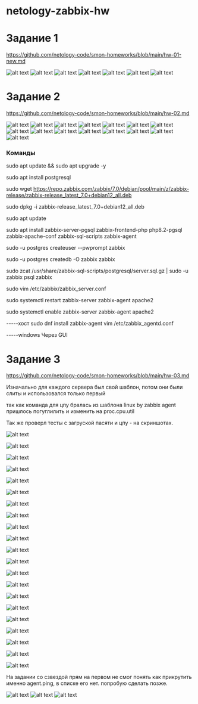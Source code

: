 # netology-zabbix-hw

# Задание 1

https://github.com/netology-code/smon-homeworks/blob/main/hw-01-new.md


![alt text](https://github.com/SLzDevOps/netology-zabbix-hw/blob/main/Screenshot_280.png)
![alt text](https://github.com/SLzDevOps/netology-zabbix-hw/blob/main/Screenshot_281.png)
![alt text](https://github.com/SLzDevOps/netology-zabbix-hw/blob/main/Screenshot_282.png)
![alt text](https://github.com/SLzDevOps/netology-zabbix-hw/blob/main/Screenshot_283.png)
![alt text](https://github.com/SLzDevOps/netology-zabbix-hw/blob/main/Screenshot_285.png)
![alt text](https://github.com/SLzDevOps/netology-zabbix-hw/blob/main/Screenshot_286.png)
![alt text](https://github.com/SLzDevOps/netology-zabbix-hw/blob/main/Screenshot_287.png)


# Задание 2

https://github.com/netology-code/smon-homeworks/blob/main/hw-02.md


![alt text](https://github.com/SLzDevOps/netology-zabbix-hw/blob/main/Screenshot_290.png)
![alt text](https://github.com/SLzDevOps/netology-zabbix-hw/blob/main/Screenshot_291.png)
![alt text](https://github.com/SLzDevOps/netology-zabbix-hw/blob/main/Screenshot_292.png)
![alt text](https://github.com/SLzDevOps/netology-zabbix-hw/blob/main/Screenshot_293.png)
![alt text](https://github.com/SLzDevOps/netology-zabbix-hw/blob/main/Screenshot_294.png)
![alt text](https://github.com/SLzDevOps/netology-zabbix-hw/blob/main/Screenshot_295.png)
![alt text](https://github.com/SLzDevOps/netology-zabbix-hw/blob/main/Screenshot_296.png)
![alt text](https://github.com/SLzDevOps/netology-zabbix-hw/blob/main/Screenshot_297.png)
![alt text](https://github.com/SLzDevOps/netology-zabbix-hw/blob/main/Screenshot_298.png)
![alt text](https://github.com/SLzDevOps/netology-zabbix-hw/blob/main/Screenshot_299.png)
![alt text](https://github.com/SLzDevOps/netology-zabbix-hw/blob/main/Screenshot_300.png)
![alt text](https://github.com/SLzDevOps/netology-zabbix-hw/blob/main/Screenshot_301.png)
![alt text](https://github.com/SLzDevOps/netology-zabbix-hw/blob/main/Screenshot_302.png)
![alt text](https://github.com/SLzDevOps/netology-zabbix-hw/blob/main/Screenshot_303.png)
![alt text](https://github.com/SLzDevOps/netology-zabbix-hw/blob/main/Screenshot_304.png)

### Команды
sudo apt update && sudo apt upgrade -y

sudo apt install postgresql

sudo wget https://repo.zabbix.com/zabbix/7.0/debian/pool/main/z/zabbix-release/zabbix-release_latest_7.0+debian12_all.deb

sudo dpkg -i zabbix-release_latest_7.0+debian12_all.deb

sudo apt update

sudo apt install zabbix-server-pgsql zabbix-frontend-php php8.2-pgsql zabbix-apache-conf zabbix-sql-scripts zabbix-agent

sudo -u postgres createuser --pwprompt zabbix

sudo -u postgres createdb -O zabbix zabbix

sudo zcat /usr/share/zabbix-sql-scripts/postgresql/server.sql.gz | sudo -u zabbix psql zabbix 

sudo vim /etc/zabbix/zabbix_server.conf

sudo systemctl restart zabbix-server zabbix-agent apache2

sudo systemctl enable zabbix-server zabbix-agent apache2

-----хост 
sudo dnf install zabbix-agent
vim /etc/zabbix_agentd.conf  

-----windows
Через GUI


# Задание 3

https://github.com/netology-code/smon-homeworks/blob/main/hw-03.md


Изначально для каждого сервера был свой шаблон, потом они были слиты и использовался только первый

так как команда для цпу бралась из шаблона linux by zabbix agent пришлось погуглилить и изменить на proc.cpu.util

Так же проверл тесты с загруской пасяти и цпу - на скриншотах.

![alt text](https://github.com/SLzDevOps/netology-zabbix-hw/blob/main/Screenshot_506.png)

![alt text](https://github.com/SLzDevOps/netology-zabbix-hw/blob/main/Screenshot_507.png)

![alt text](https://github.com/SLzDevOps/netology-zabbix-hw/blob/main/Screenshot_508.png)

![alt text](https://github.com/SLzDevOps/netology-zabbix-hw/blob/main/Screenshot_509.png)

![alt text](https://github.com/SLzDevOps/netology-zabbix-hw/blob/main/Screenshot_510.png)

![alt text](https://github.com/SLzDevOps/netology-zabbix-hw/blob/main/Screenshot_511.png)

![alt text](https://github.com/SLzDevOps/netology-zabbix-hw/blob/main/Screenshot_512.png)

![alt text](https://github.com/SLzDevOps/netology-zabbix-hw/blob/main/Screenshot_513.png)

![alt text](https://github.com/SLzDevOps/netology-zabbix-hw/blob/main/Screenshot_514.png)

![alt text](https://github.com/SLzDevOps/netology-zabbix-hw/blob/main/Screenshot_515.png)

![alt text](https://github.com/SLzDevOps/netology-zabbix-hw/blob/main/Screenshot_516.png)

![alt text](https://github.com/SLzDevOps/netology-zabbix-hw/blob/main/Screenshot_517.png)

![alt text](https://github.com/SLzDevOps/netology-zabbix-hw/blob/main/Screenshot_518.png)

![alt text](https://github.com/SLzDevOps/netology-zabbix-hw/blob/main/Screenshot_519.png)

![alt text](https://github.com/SLzDevOps/netology-zabbix-hw/blob/main/Screenshot_520.png)

![alt text](https://github.com/SLzDevOps/netology-zabbix-hw/blob/main/Screenshot_521.png)

![alt text](https://github.com/SLzDevOps/netology-zabbix-hw/blob/main/Screenshot_522.png)

![alt text](https://github.com/SLzDevOps/netology-zabbix-hw/blob/main/Screenshot_523.png)

![alt text](https://github.com/SLzDevOps/netology-zabbix-hw/blob/main/Screenshot_524.png)

![alt text](https://github.com/SLzDevOps/netology-zabbix-hw/blob/main/Screenshot_525.png)

![alt text](https://github.com/SLzDevOps/netology-zabbix-hw/blob/main/Screenshot_526.png)


На задании со сзвездой прям на первом не смог понять как прикрутить именно agent.ping, в списке его нет.
попробую сделать позже.

![alt text](https://github.com/SLzDevOps/netology-zabbix-hw/blob/main/Screenshot_527.png)
![alt text](https://github.com/SLzDevOps/netology-zabbix-hw/blob/main/Screenshot_528.png)
![alt text](https://github.com/SLzDevOps/netology-zabbix-hw/blob/main/Screenshot_529.png)






